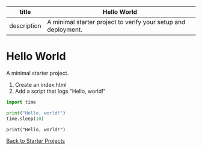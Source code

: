 | title | Hello World |
| --- | --- |
| description | A minimal starter project to verify your setup and deployment. |

# Hello World

A minimal starter project.

1. Create an index.html
2. Add a script that logs "Hello, world!"

```py
import time

print("Hello, world!")
time.sleep(10)
```

`print("Hello, world!")`

[Back to Starter Projects](/starter-projects)
